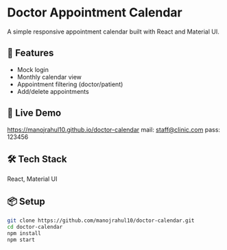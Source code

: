 # Doctor Appointment Calendar

A simple responsive appointment calendar built with React and Material UI.

## 🔧 Features
- Mock login
- Monthly calendar view
- Appointment filtering (doctor/patient)
- Add/delete appointments

## 🚀 Live Demo
https://manojrahul10.github.io/doctor-calendar
mail: staff@clinic.com
pass: 123456

## 🛠 Tech Stack
React, Material UI

## 📦 Setup
```bash
git clone https://github.com/manojrahul10/doctor-calendar.git
cd doctor-calendar
npm install
npm start
